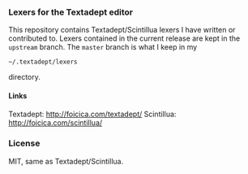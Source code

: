### Lexers for the Textadept editor

This repository contains Textadept/Scintillua lexers I have written or
contributed to. Lexers contained in the current release are kept in the
`upstream` branch. The `master` branch is what I keep in my

    ~/.textadept/lexers

directory.

#### Links
Textadept: http://foicica.com/textadept/
Scintillua: http://foicica.com/scintillua/

### License
MIT, same as Textadept/Scintillua.

